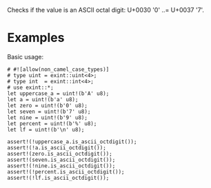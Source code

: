 Checks if the value is an ASCII octal digit:
U+0030 '0' ..= U+0037 '7'.

# Examples

Basic usage:

```
# #![allow(non_camel_case_types)]
# type uint = exint::uint<4>;
# type int  = exint::int<4>;
# use exint::*;
let uppercase_a = uint!(b'A' u8);
let a = uint!(b'a' u8);
let zero = uint!(b'0' u8);
let seven = uint!(b'7' u8);
let nine = uint!(b'9' u8);
let percent = uint!(b'%' u8);
let lf = uint!(b'\n' u8);

assert!(!uppercase_a.is_ascii_octdigit());
assert!(!a.is_ascii_octdigit());
assert!(zero.is_ascii_octdigit());
assert!(seven.is_ascii_octdigit());
assert!(!nine.is_ascii_octdigit());
assert!(!percent.is_ascii_octdigit());
assert!(!lf.is_ascii_octdigit());
```
